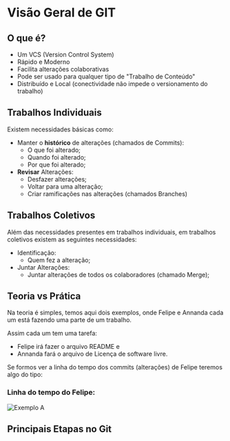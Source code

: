 # Visão Geral de GIT

## O que é?

* Um VCS (Version Control System)
* Rápido e Moderno
* Facilita alterações colaborativas
* Pode ser usado para qualquer tipo de "Trabalho de Conteúdo"
* Distribuído e Local (conectividade não impede o versionamento do trabalho)

## Trabalhos Individuais

Existem necessidades básicas como:

* Manter o **histórico** de alterações (chamados de Commits):
    * O que foi alterado;
    * Quando foi alterado;
    * Por que foi alterado;
* **Revisar** Alterações:
    * Desfazer alterações;
    * Voltar para uma alteração;
    * Criar ramificações nas alterações (chamados Branches)


## Trabalhos Coletivos

Além das necessidades presentes em trabalhos individuais, em trabalhos coletivos existem as seguintes necessidades:

* Identificação:
    * Quem fez a alteração;
* Juntar Alterações:
    * Juntar alterações de todos os colaboradores (chamado Merge);



## Teoria vs Prática

Na teoria é simples, temos aqui dois exemplos, onde Felipe e Annanda cada um está fazendo uma parte de um trabalho.

Assim cada um tem uma tarefa:
* Felipe irá fazer o arquivo README e
* Annanda fará o arquivo de Licença de software livre.

Se formos ver a linha do tempo dos commits (alterações) de Felipe teremos algo do tipo:

### Linha do tempo do Felipe:

![Exemplo A](imgs/timeline_a)

## Principais Etapas no Git